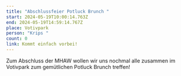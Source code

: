 ```yaml
---
title: "Abschlussfeier Potluck Brunch "
start: 2024-05-19T10:00:14.763Z
end: 2024-05-19T14:59:14.767Z
place: Votivpark
person: "Krips "
count: 0
link: Kommt einfach vorbei!
---
```

Zum Abschluss der MHAW wollen wir uns nochmal alle zusammen im Votivpark zum gemütlichen Potluck Brunch treffen!